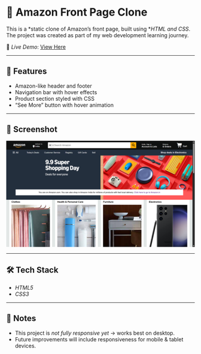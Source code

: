 # 🛒 Amazon Front Page Clone  

This is a *static clone of Amazon’s front page, built using **HTML and CSS*.  
The project was created as part of my web development learning journey.  

🔗 *Live Demo*: [View Here](https://abhihari777.github.io/Amazon-front-page-clone/)  

---

## 📌 Features
- Amazon-like header and footer  
- Navigation bar with hover effects  
- Product section styled with CSS  
- “See More” button with hover animation  

---

## 📸 Screenshot
![Amazon Clone Screenshot](Screenshot.png)   

---

## 🛠️ Tech Stack
- *HTML5*  
- *CSS3*  

---

## 📖 Notes
- This project is *not fully responsive yet* → works best on desktop.  
- Future improvements will include responsiveness for mobile & tablet devices.  

